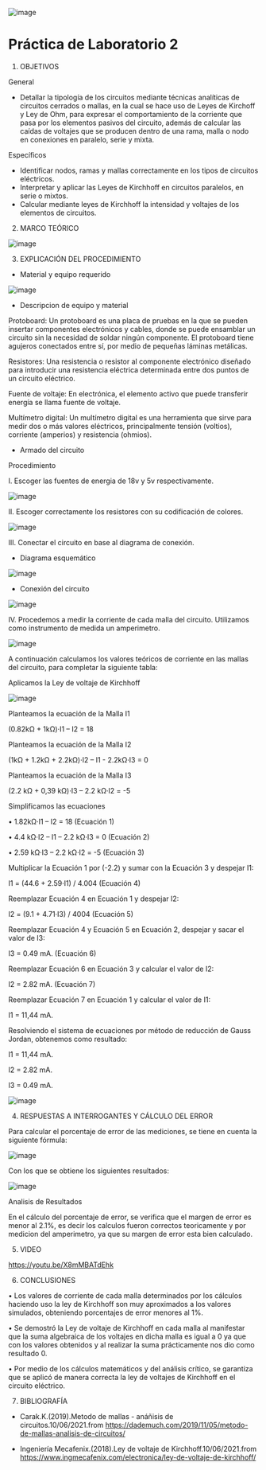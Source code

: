 ![image](https://user-images.githubusercontent.com/84390820/121572442-d0a57780-c9e9-11eb-8dd4-14f9354a6f6d.png)

# Práctica de Laboratorio 2

1. OBJETIVOS

General

* Detallar la tipología de los circuitos mediante técnicas analíticas de circuitos cerrados o mallas, en la cual se hace uso de Leyes de Kirchoff y Ley de Ohm, para expresar el comportamiento de la corriente que pasa por los elementos pasivos del circuito, además de calcular las caídas de voltajes que se producen dentro de una rama, malla o nodo en conexiones en paralelo, serie y mixta.  

Específicos

* Identificar nodos, ramas y mallas correctamente en los tipos de circuitos eléctricos.
* Interpretar y aplicar las Leyes de Kirchhoff en circuitos paralelos, en serie o mixtos.
* Calcular mediante leyes de Kirchhoff la intensidad y voltajes de los elementos de circuitos.

2. MARCO TEÓRICO

![image](https://user-images.githubusercontent.com/85137398/121629514-f4e07300-ca40-11eb-8f37-d9dc20317286.png)

3. EXPLICACIÓN DEL PROCEDIMIENTO

* Material y equipo requerido

![image](https://user-images.githubusercontent.com/85137398/121629786-8bad2f80-ca41-11eb-8c22-37f5822e950c.png)

* Descripcion de equipo y material

Protoboard: Un protoboard es una placa de pruebas en la que se pueden insertar componentes electrónicos y cables, donde se puede ensamblar un circuito sin la necesidad de soldar ningún componente. El protoboard tiene agujeros conectados entre sí, por medio de pequeñas láminas metálicas.

Resistores: Una resistencia o resistor al componente electrónico diseñado para introducir una resistencia eléctrica determinada entre dos puntos de un circuito eléctrico.

Fuente de voltaje: En electrónica, el elemento activo que puede transferir energía se llama fuente de voltaje.

Multímetro digital: Un multímetro digital es una herramienta que sirve para medir dos o más valores eléctricos, principalmente tensión (voltios), corriente (amperios) y resistencia (ohmios).

* Armado del circuito

Procedimiento

I. Escoger las fuentes de energia de 18v y 5v respectivamente.

![image](https://user-images.githubusercontent.com/85137398/121630400-afbd4080-ca42-11eb-9be2-7f3fa43c8902.png)

II. Escoger correctamente los resistores con su codificación de colores.

![image](https://user-images.githubusercontent.com/85137398/121630515-eabf7400-ca42-11eb-8084-eb3a272bf587.png)

III. Conectar el circuito en base al diagrama de conexión.

* Diagrama esquemático

![image](https://user-images.githubusercontent.com/85137398/121630611-12aed780-ca43-11eb-82db-47217e2cd336.png)

* Conexión del circuito

![image](https://user-images.githubusercontent.com/85137398/121630859-910b7980-ca43-11eb-9a13-c3c1e66a569c.png)

IV. Procedemos a medir la corriente de cada malla del circuito. Utilizamos como instrumento de medida un amperimetro.

![image](https://user-images.githubusercontent.com/85137398/121644121-3deff180-ca58-11eb-972d-4b9675b4d0da.png)

A continuación calculamos los valores teóricos de corriente en las mallas del circuito, para completar la siguiente tabla:

Aplicamos la Ley de voltaje de Kirchhoff 

![image](https://user-images.githubusercontent.com/85137398/121634958-15adc600-ca4b-11eb-86c5-eeaf52a14517.png)

Planteamos la ecuación de la Malla I1

(0.82kΩ + 1kΩ)·I1 – I2 = 18

Planteamos la ecuación de la Malla I2

(1kΩ + 1.2kΩ + 2.2kΩ)·I2 – I1 - 2.2kΩ·I3 = 0

Planteamos la ecuación de la Malla I3

(2.2 kΩ + 0,39 kΩ)·I3 – 2.2 kΩ·I2 = -5

Simplificamos las ecuaciones

•	1.82kΩ·I1 – I2 = 18 (Ecuación 1)

•	4.4 kΩ·I2 – I1 – 2.2 kΩ·I3 = 0 (Ecuación 2)

•	2.59 kΩ·I3 – 2.2 kΩ·I2 = -5 (Ecuación 3)

Multiplicar la Ecuación 1 por (-2.2) y sumar con la Ecuación 3 y despejar I1:

I1 = (44.6 + 2.59·I1) / 4.004 (Ecuación 4)

Reemplazar Ecuación 4 en Ecuación 1 y despejar I2:

I2 = (9.1 + 4.71·I3) / 4004 (Ecuación 5)

Reemplazar Ecuación 4 y Ecuación 5 en Ecuación 2, despejar y sacar el valor de I3:

I3 = 0.49 mA. (Ecuación 6)

Reemplazar Ecuación 6 en Ecuación 3 y calcular el valor de I2:

I2 = 2.82 mA. (Ecuación 7)

Reemplazar Ecuación 7 en Ecuación 1 y calcular el valor de I1:

I1 = 11,44 mA.

Resolviendo el sistema de ecuaciones por método de reducción de Gauss Jordan, obtenemos como resultado:

I1 = 11,44 mA.

I2 = 2.82 mA. 

I3 = 0.49 mA.

![image](https://user-images.githubusercontent.com/85137398/121644557-c5d5fb80-ca58-11eb-9168-bf8e9cd7f328.png)

4. RESPUESTAS A INTERROGANTES Y CÁLCULO DEL ERROR

Para calcular el porcentaje de error de las mediciones, se tiene en cuenta la siguiente fórmula:

![image](https://user-images.githubusercontent.com/85137398/121631171-2e66ad80-ca44-11eb-8e72-d3a386c3d334.png)

Con los que se obtiene los siguientes resultados:

![image](https://user-images.githubusercontent.com/85137398/121646611-1f3f2a00-ca5b-11eb-9d38-f7cbd2396468.png)

Analisis de Resultados 

En el cálculo del porcentaje de error, se verifica que el margen de error es menor al 2.1%, es decir los calculos fueron correctos teoricamente y por medicion del amperimetro, ya que su margen de error esta bien calculado.

5. VIDEO

https://youtu.be/X8mMBATdEhk

6. CONCLUSIONES

•	Los valores de corriente de cada malla determinados por los cálculos haciendo uso la ley de Kirchhoff son muy aproximados a los valores simulados, obteniendo porcentajes de error menores al 1%.

•	Se demostró la Ley de voltaje de Kirchhoff en cada malla al manifestar que la suma algebraica de los voltajes en dicha malla es igual a 0 ya que con los valores obtenidos y al realizar la suma prácticamente nos dio como resultado 0.

•	Por medio de los cálculos matemáticos y del análisis crítico, se garantiza que se aplicó de manera correcta la ley de voltajes de Kirchhoff en el circuito eléctrico.


7. BIBLIOGRAFÍA

* Carak.K.(2019).Metodo de mallas - anáñisis de circuitos.10/06/2021.from https://dademuch.com/2019/11/05/metodo-de-mallas-analisis-de-circuitos/

* Ingeniería Mecafenix.(2018).Ley de voltaje de Kirchhoff.10/06/2021.from https://www.ingmecafenix.com/electronica/ley-de-voltaje-de-kirchhoff/





